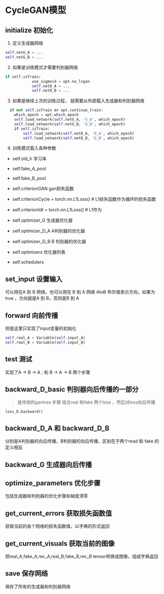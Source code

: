 # CycleGAN模型


## initialize 初始化 

  1. 定义生成器网络

  ```python
  self.netG_A = ...
  self.netG_B = ...
  ```

  2. 如果是训练模式才需要判别器网络
  ```python
  if self.isTrain:
              use_sigmoid = opt.no_lsgan
              self.netD_A = ...
              self.netD_B = ...
  ```

  3. 如果是继续上次的训练过程， 就需要从外部载入生成器和判别器网络

  ```python
    if not self.isTrain or opt.continue_train:
      which_epoch = opt.which_epoch
      self.load_network(self.netG_A, 'G_A', which_epoch)
      self.load_network(self.netG_B, 'G_B', which_epoch)
      if self.isTrain:
          self.load_network(self.netD_A, 'D_A', which_epoch)
          self.load_network(self.netD_B, 'D_B', which_epoch)
  ```

  4. 训练模式载入各种参数
  - self.old_lr 学习率
  - self.fake_A_pool
  - self.fake_B_pool
  - self.criterionGAN gan损失函数
  - self.criterionCycle = torch.nn.L1Loss() # L1损失函数作为循环的损失函数
  - self.criterionIdt = torch.nn.L1Loss() # L1作为
  - self.optimizer_G 生成器优化器
  - self.optimizer_D_A A判别器的优化器
  - self.optimizer_D_B B 判别器的优化器

  - self.optimizers 优化器列表
  - self.schedulers 

## set_input 设置输入

可以用在A 到 B 网络，也可以用在 B 到 A 网络
AtoB 布尔值表示方向，如果为true ，方向就是A 到 B，否则是B 到 A

## forward 向前传播

但是这里只实现了input变量的初始化

```python
self.real_A = Variable(self.input_A)
self.real_B = Variable(self.input_B)
```

## test 测试

实现了A -> B -> A ; 和 B -> A ->  B 两个步骤


## backward_D_basic 判别器向后传播的一部分

> 是传统的ganloss 步骤
结合real 和fake 两个loss ，然后对loss向后传播
```
loss_D.backward()
```


## backward_D_A 和 backward_D_B

分别是A判别器的向后传播，B判别器的向后传播，区别在于两个read 和 fake 的定义相反



## backward_G 生成器向后传播





## optimize_parameters 优化步骤

包括生成器和判别器的优化步骤和梯度清零



## get_current_errors 获取损失函数值

获取当前的各个网络的损失函数值，以字典的形式返回



## get_current_visuals 获取当前的图像
把real_A,fake_A,rec_A,real_B,fake_B,rec_B tensor转换成图像，组成字典返回

## save 保存网络

保存了所有的生成器和判别器网络